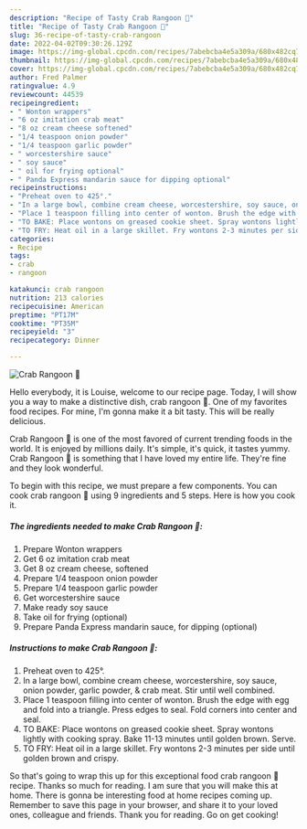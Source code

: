 ```yaml
---
description: "Recipe of Tasty Crab Rangoon 🦀"
title: "Recipe of Tasty Crab Rangoon 🦀"
slug: 36-recipe-of-tasty-crab-rangoon
date: 2022-04-02T09:30:26.129Z
image: https://img-global.cpcdn.com/recipes/7abebcba4e5a309a/680x482cq70/crab-rangoon-🦀-recipe-main-photo.jpg
thumbnail: https://img-global.cpcdn.com/recipes/7abebcba4e5a309a/680x482cq70/crab-rangoon-🦀-recipe-main-photo.jpg
cover: https://img-global.cpcdn.com/recipes/7abebcba4e5a309a/680x482cq70/crab-rangoon-🦀-recipe-main-photo.jpg
author: Fred Palmer
ratingvalue: 4.9
reviewcount: 44539
recipeingredient:
- " Wonton wrappers"
- "6 oz imitation crab meat"
- "8 oz cream cheese softened"
- "1/4 teaspoon onion powder"
- "1/4 teaspoon garlic powder"
- " worcestershire sauce"
- " soy sauce"
- " oil for frying optional"
- " Panda Express mandarin sauce for dipping optional"
recipeinstructions:
- "Preheat oven to 425°."
- "In a large bowl, combine cream cheese, worcestershire, soy sauce, onion powder, garlic powder, &amp; crab meat. Stir until well combined."
- "Place 1 teaspoon filling into center of wonton. Brush the edge with egg and fold into a triangle. Press edges to seal. Fold corners into center and seal."
- "TO BAKE: Place wontons on greased cookie sheet. Spray wontons lightly with cooking spray. Bake 11-13 minutes until golden brown. Serve."
- "TO FRY: Heat oil in a large skillet. Fry wontons 2-3 minutes per side until golden brown and crispy."
categories:
- Recipe
tags:
- crab
- rangoon

katakunci: crab rangoon 
nutrition: 213 calories
recipecuisine: American
preptime: "PT17M"
cooktime: "PT35M"
recipeyield: "3"
recipecategory: Dinner

---
```



![Crab Rangoon 🦀](https://img-global.cpcdn.com/recipes/7abebcba4e5a309a/680x482cq70/crab-rangoon-🦀-recipe-main-photo.jpg)

Hello everybody, it is Louise, welcome to our recipe page. Today, I will show you a way to make a distinctive dish, crab rangoon 🦀. One of my favorites food recipes. For mine, I'm gonna make it a bit tasty. This will be really delicious.

Crab Rangoon 🦀 is one of the most favored of current trending foods in the world. It is enjoyed by millions daily. It's simple, it's quick, it tastes yummy. Crab Rangoon 🦀 is something that I have loved my entire life. They're fine and they look wonderful.




To begin with this recipe, we must prepare a few components. You can cook crab rangoon 🦀 using 9 ingredients and 5 steps. Here is how you cook it.

<!--inarticleads1-->

##### The ingredients needed to make Crab Rangoon 🦀:

1. Prepare  Wonton wrappers
1. Get 6 oz imitation crab meat
1. Get 8 oz cream cheese, softened
1. Prepare 1/4 teaspoon onion powder
1. Prepare 1/4 teaspoon garlic powder
1. Get  worcestershire sauce
1. Make ready  soy sauce
1. Take  oil for frying (optional)
1. Prepare  Panda Express mandarin sauce, for dipping (optional)




<!--inarticleads2-->

##### Instructions to make Crab Rangoon 🦀:

1. Preheat oven to 425°.
1. In a large bowl, combine cream cheese, worcestershire, soy sauce, onion powder, garlic powder, &amp; crab meat. Stir until well combined.
1. Place 1 teaspoon filling into center of wonton. Brush the edge with egg and fold into a triangle. Press edges to seal. Fold corners into center and seal.
1. TO BAKE: Place wontons on greased cookie sheet. Spray wontons lightly with cooking spray. Bake 11-13 minutes until golden brown. Serve.
1. TO FRY: Heat oil in a large skillet. Fry wontons 2-3 minutes per side until golden brown and crispy.




So that's going to wrap this up for this exceptional food crab rangoon 🦀 recipe. Thanks so much for reading. I am sure that you will make this at home. There is gonna be interesting food at home recipes coming up. Remember to save this page in your browser, and share it to your loved ones, colleague and friends. Thank you for reading. Go on get cooking!
